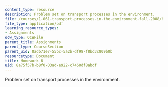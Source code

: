 ```yaml
---
content_type: resource
description: Problem set on transport processes in the environment.
file: /courses/1-061-transport-processes-in-the-environment-fall-2008/8a75f57bb8f003ade922c7460df8abdf_f02homework6.pdf
file_type: application/pdf
learning_resource_types:
- Assignments
ocw_type: OCWFile
parent_title: Assignments
parent_type: CourseSection
parent_uid: 8adb71e7-55bc-5a2b-df98-f8bd3c809b0b
resourcetype: Document
title: Homework 6
uid: 8a75f57b-b8f0-03ad-e922-c7460df8abdf
---
```

Problem set on transport processes in the environment.

